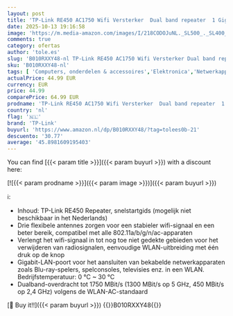 ```yaml
---
layout: post
title: 'TP-Link RE450 AC1750 Wifi Versterker  Dual band repeater  1 Gigabit-poort  3 vaste antennes  Range Extender/AP-modus Wi-Fi Booster/Hotspot  '
date: 2025-10-13 19:16:58
image: 'https://m.media-amazon.com/images/I/218CODOJuNL._SL500_._SL400_.jpg'
comments: true
category: ofertas
author: 'tole.es'
slug: 'B010RXXY48-nl TP-Link RE450 AC1750 Wifi Versterker Dual band repeater 1...'
sku: 'B010RXXY48-nl'
tags: [ 'Computers, onderdelen & accessoires','Elektronica','Netwerkapparaten','Wifi Versterker','tp-link','🇳🇱', ]
actualPrice: 44.99 EUR
currency: EUR
price: 44.99
comparePrice: 64.99 EUR
prodname: 'TP-Link RE450 AC1750 Wifi Versterker  Dual band repeater  1 Gigabit-poort  3 vaste antennes  Range Extender/AP-modus Wi-Fi Booster/Hotspot  '
country: 'nl'
flag: '🇳🇱'
brand: 'TP-Link'
buyurl: 'https://www.amazon.nl/dp/B010RXXY48/?tag=tolees0b-21'
descuento: '30.77'
average: '45.8981609195403'
---
```


You can find [{{< param title >}}]({{< param buyurl >}}) with a discount here:

[![{{< param prodname >}}]({{< param image >}})]({{< param buyurl >}})

ℹ️:

- Inhoud: TP-Link RE450 Repeater, snelstartgids (mogelijk niet beschikbaar in het Nederlands)
- Drie flexibele antennes zorgen voor een stabieler wifi-signaal en een beter bereik, compatibel met alle 802.11a/b/g/n/ac-apparaten
- Verlengt het wifi-signaal in tot nog toe niet gedekte gebieden voor het verwijderen van radiosignalen, eenvoudige WLAN-uitbreiding met één druk op de knop
- Gigabit-LAN-poort voor het aansluiten van bekabelde netwerkapparaten zoals Blu-ray-spelers, spelconsoles, televisies enz. in een WLAN. Bedrijfstemperatuur: 0 °C ~ 30 °C
- Dualband-overdracht tot 1750 MBit/s (1300 MBit/s op 5 GHz, 450 MBit/s op 2,4 GHz) volgens de WLAN-AC-standaard

[🛒 Buy it!!]({{< param buyurl >}})
{{<world>}}B010RXXY48{{</world>}}
